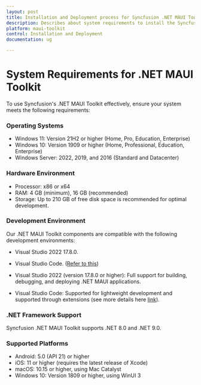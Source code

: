 ```yaml
---
layout: post
title: Installation and Deployment process for Syncfusion .NET MAUI Toolkit
description: Describes about system requirements to install the Syncfusion .NET MAUI Toolkit Components and list of supported platforms. 
platform: maui-toolkit
control: Installation and Deployment
documentation: ug

---
```


# System Requirements for .NET MAUI Toolkit

To use Syncfusion's .NET MAUI Toolkit effectively, ensure your system meets the following requirements:

### Operating Systems

* Windows 11: Version 21H2 or higher (Home, Pro, Education, Enterprise)
* Windows 10: Version 1909 or higher (Home, Professional, Education, Enterprise)
* Windows Server: 2022, 2019, and 2016 (Standard and Datacenter)

### Hardware Environment

* Processor: x86 or x64
* RAM: 4 GB (minimum), 16 GB (recommended)
* Storage: Up to 210 GB of free disk space is recommended for optimal development.

### Development Environment

Our .NET MAUI Toolkit components are compatible with the following development environments:

* Visual Studio 2022 17.8.0.
* Visual Studio Code. ([Refer to this](https://devblogs.microsoft.com/visualstudio/announcing-the-dotnet-maui-extension-for-visual-studio-code/))

* Visual Studio 2022 (version 17.8.0 or higher): Full support for building, debugging, and deploying .NET MAUI applications.
* Visual Studio Code: Supported for lightweight development and supported through extensions (see more details here [link](https://devblogs.microsoft.com/visualstudio/announcing-the-dotnet-maui-extension-for-visual-studio-code/)).

### .NET Framework Support

Syncfusion .NET MAUI Toolkit supports .NET 8.0 and .NET 9.0.

### Supported Platforms

* Android: 5.0 (API 21) or higher
* iOS: 11 or higher (requires the latest release of Xcode)
* macOS: 10.15 or higher, using Mac Catalyst
* Windows 10: Version 1809 or higher, using WinUI 3
